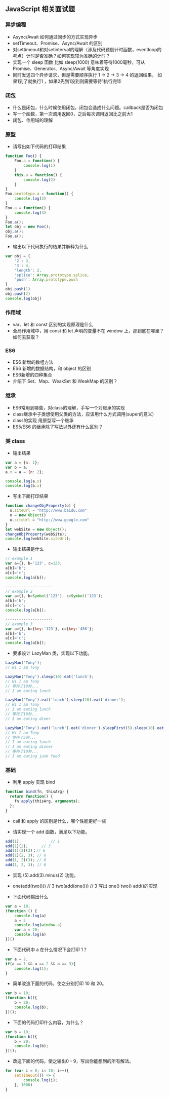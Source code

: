 ## JavaScript 相关面试题

### 异步编程

- Async/Await 如何通过同步的方式实现异步
- setTimeout、Promise、Async/Await 的区别
- 对settimeout和对setinterval的理解（涉及代码题倒计时函数，eventloop的考点）计时是否准确？如何实现较为准确的计时？
- 实现一个 sleep 函数
比如 sleep(1000) 意味着等待1000毫秒，可从 Promise、Generator、Async/Await 等角度实现
- 同时发送四个异步请求，但是需要顺序执行 1 -> 2 -> 3 -> 4 的返回结果， 如果1到了就执行1 ，如果2先到1没到则需要等待1执行完毕

### 闭包

- 什么是闭包，什么时候使用闭包，闭包会造成什么问题。callback是否为闭包
- 写一个函数，第一次调用返回0，之后每次调用返回比之前大1
- 闭包、作用域的理解

### 原型

- 请写出如下代码的打印结果
```js
function Foo() {
    Foo.a = function() {
        console.log(1)
    }
    this.a = function() {
        console.log(2)
    }
}
Foo.prototype.a = function() {
    console.log(3)
}
Foo.a = function() {
    console.log(4)
}
Foo.a();
let obj = new Foo();
obj.a();
Foo.a();
```

- 输出以下代码执行的结果并解释为什么

```js
var obj = {
    '2': 3,
    '3': 4,
    'length': 2,
    'splice': Array.prototype.splice,
    'push': Array.prototype.push
}
obj.push(1)
obj.push(2)
console.log(obj)
```

### 作用域

- var、let 和 const 区别的实现原理是什么
- 全局作用域中，用 const 和 let 声明的变量不在 window 上，那到底在哪里？如何去获取？

### ES6

- ES6 新增的数组方法
- ES6 新增的数据结构，和 object 的区别
- ES6新增的四种集合
- 介绍下 Set、Map、WeakSet 和 WeakMap 的区别？

### 继承

- ES6常用到哪些，对class的理解，手写一个对继承的实现
- class继承中子类想使用父类的方法，应该用什么方式调用(super的意义)
- class的实现 用原型写一个继承
- ES5/ES6 的继承除了写法以外还有什么区别？

### 类 class

- 输出结果
```js
var a = {n: 1};
var b = a;
a.x = a = {n: 2};

console.log(a.x) 	
console.log(b.x)
```


- 写出下面打印结果

```js
function changeObjProperty(o) {
  o.siteUrl = "http://www.baidu.com"
  o = new Object()
  o.siteUrl = "http://www.google.com"
} 
let webSite = new Object();
changeObjProperty(webSite);
console.log(webSite.siteUrl);
```

- 输出结果是什么
```js
// example 1
var a={}, b='123', c=123;  
a[b]='b';
a[c]='c';  
console.log(a[b]);

---------------------
// example 2
var a={}, b=Symbol('123'), c=Symbol('123');  
a[b]='b';
a[c]='c';  
console.log(a[b]);

---------------------
// example 3
var a={}, b={key:'123'}, c={key:'456'};  
a[b]='b';
a[c]='c';  
console.log(a[b]);
```
- 要求设计 LazyMan 类，实现以下功能。

```js
LazyMan('Tony');
// Hi I am Tony

LazyMan('Tony').sleep(10).eat('lunch');
// Hi I am Tony
// 等待了10秒...
// I am eating lunch

LazyMan('Tony').eat('lunch').sleep(10).eat('dinner');
// Hi I am Tony
// I am eating lunch
// 等待了10秒...
// I am eating diner

LazyMan('Tony').eat('lunch').eat('dinner').sleepFirst(5).sleep(10).eat('junk food');
// Hi I am Tony
// 等待了5秒...
// I am eating lunch
// I am eating dinner
// 等待了10秒...
// I am eating junk food
```

### 基础

- 利用 apply 实现 bind

```js
function bind(fn, thisArg) {
  return function() {
    fn.apply(thisArg, arguments);
  };
}
```

- call 和 apply 的区别是什么，哪个性能更好一些

- 请实现一个 add 函数，满足以下功能。

```js
add(1); 			// 1
add(1)(2);  	// 3
add(1)(2)(3)；// 6
add(1)(2, 3); // 6
add(1, 2)(3); // 6
add(1, 2, 3); // 6
```

- 实现 (5).add(3).minus(2) 功能。
- one(add(two())) // 3 two(add(one())) // 3 写出 one() two() add()的实现

- 下面代码输出什么

```js
var a = 10;
(function () {
    console.log(a)
    a = 5
    console.log(window.a)
    var a = 20;
    console.log(a)
})()
```

- 下面代码中 a 在什么情况下会打印 1？

```js
var a = ?;
if(a == 1 && a == 2 && a == 3){
 	console.log(1);
}
```

- 简单改造下面的代码，使之分别打印 10 和 20。

```js
var b = 10;
(function b(){
    b = 20;
    console.log(b); 
})();
```

- 下面的代码打印什么内容，为什么？

```js
var b = 10;
(function b(){
    b = 20;
    console.log(b); 
})();
```

- 改造下面的代码，使之输出0 - 9，写出你能想到的所有解法。

```js
for (var i = 0; i< 10; i++){
	setTimeout(() => {
		console.log(i);
    }, 1000)
}
```

